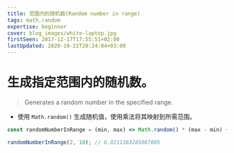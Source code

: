 ```yaml
---
title: 范围内的随机数(Random number in range)
tags: math,random
expertise: beginner
cover: blog_images/white-laptop.jpg
firstSeen: 2017-12-17T17:55:51+02:00
lastUpdated: 2020-10-22T20:24:04+03:00
---
```


# 生成指定范围内的随机数。
> Generates a random number in the specified range.

- 使用 `Math.random()` 生成随机值，使用乘法将其映射到所需范围。

```js
const randomNumberInRange = (min, max) => Math.random() * (max - min) + min;
```

```js
randomNumberInRange(2, 10); // 6.0211363285087005
```
